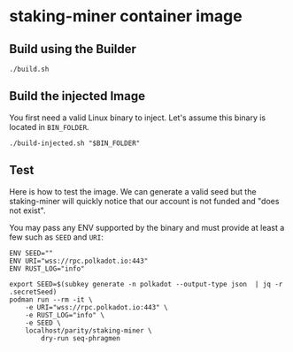 # staking-miner container image

## Build using the Builder

```
./build.sh
```

## Build the injected Image

You first need a valid Linux binary to inject. Let's assume this binary is located in `BIN_FOLDER`.

```
./build-injected.sh "$BIN_FOLDER"
```

## Test

Here is how to test the image. We can generate a valid seed but the staking-miner will quickly notice that our
account is not funded and "does not exist".

You may pass any ENV supported by the binary and must provide at least a few such as `SEED` and `URI`:
```
ENV SEED=""
ENV URI="wss://rpc.polkadot.io:443"
ENV RUST_LOG="info"
```

```
export SEED=$(subkey generate -n polkadot --output-type json  | jq -r .secretSeed)
podman run --rm -it \
    -e URI="wss://rpc.polkadot.io:443" \
    -e RUST_LOG="info" \
    -e SEED \
    localhost/parity/staking-miner \
        dry-run seq-phragmen
```
